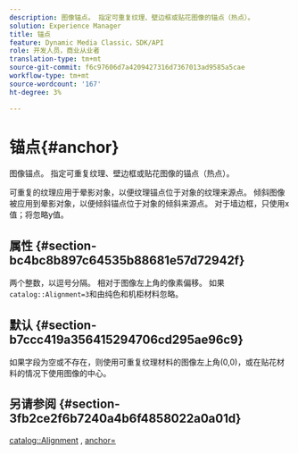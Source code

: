 ```yaml
---
description: 图像锚点。 指定可重复纹理、壁边框或贴花图像的锚点（热点）。
solution: Experience Manager
title: 锚点
feature: Dynamic Media Classic，SDK/API
role: 开发人员，商业从业者
translation-type: tm+mt
source-git-commit: f6c97606d7a4209427316d7367013ad9585a5cae
workflow-type: tm+mt
source-wordcount: '167'
ht-degree: 3%

---
```



# 锚点{#anchor}

图像锚点。 指定可重复纹理、壁边框或贴花图像的锚点（热点）。

可重复的纹理应用于晕影对象，以便纹理锚点位于对象的纹理来源点。 倾斜图像被应用到晕影对象，以便倾斜锚点位于对象的倾斜来源点。 对于墙边框，只使用x值；将忽略y值。

## 属性 {#section-bc4bc8b897c64535b88681e57d72942f}

两个整数，以逗号分隔。 相对于图像左上角的像素偏移。 如果`catalog::Alignment=3`和由纯色和机柜材料忽略。

## 默认 {#section-b7ccc419a356415294706cd295ae96c9}

如果字段为空或不存在，则使用可重复纹理材料的图像左上角(0,0)，或在贴花材料的情况下使用图像的中心。

## 另请参阅 {#section-3fb2ce2f6b7240a4b6f4858022a0a01d}

[catalog::Alignment](../../../../../ir-api/material-cat/image-rendering-api-ref/c-ir-material-catalog/c-ir-material-data-reference/r-ir-alignment.md#reference-e52152e8dc244d0aa13b40c615d0f399) ,  [anchor=](../../../../../ir-api/http-protocol/image-rendering-api-ref/c-ir-http-protocol-ref/c-ir-http-protocol-command-reference/r-ir-http-anchor.md#reference-d53923d785c9442997dc7f2199524c26)

